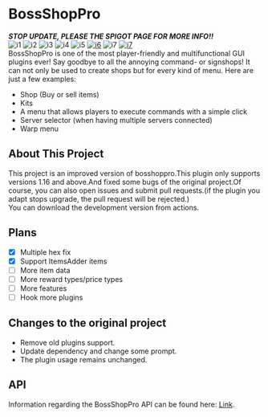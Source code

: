 # BossShopPro
***STOP UPDATE, PLEASE THE SPIGOT PAGE FOR MORE INFO!!***   
![i1](https://img.shields.io/badge/minecraft-1.16+-blue.svg) ![i2](https://img.shields.io/badge/java-8+-blue.svg) ![i3](https://img.shields.io/github/v/release/lijinhong11/BossShopPro) ![i4](https://img.shields.io/github/downloads/lijinhong11/BossShopPro/total) ![i5](https://img.shields.io/github/license/lijinhong11/BossShopPro) [![i6](https://img.shields.io/github/issues/lijinhong11/BossShopPro)](https://github.com/LinsPMStudio/BossShopPro/issues) ![i7](https://img.shields.io/github/issues-pr/lijinhong11/BossShopPro) [![i7](https://img.shields.io/discord/1018696630008033341)](https://discord.gg/aRacBcKwB6)  
BossShopPro is one of the most player-friendly and multifunctional GUI plugins ever! Say goodbye to all the annoying command- or signshops!
It can not only be used to create shops but for every kind of menu. Here are just a few examples:
* Shop (Buy or sell items)
* Kits
* A menu that allows players to execute commands with a simple click
* Server selector (when having multiple servers connected)
* Warp menu

## About This Project
This project is an improved version of bosshoppro.This plugin only supports versions 1.16 and above.And fixed some bugs of the original project.Of course, you can also open issues and submit pull requests.(if the plugin you adapt stops upgrade, the pull request will be rejected.)  
You can download the development version from actions.

## Plans

* [x] Multiple hex fix
* [x] Support ItemsAdder items
* [ ] More item data
* [ ] More reward types/price types
* [ ] More features
* [ ] Hook more plugins

## Changes to the original project 
* Remove old plugins support.  
* Update dependency and change some prompt.
* The plugin usage remains unchanged.

## API
Information regarding the BossShopPro API can be found here: [Link](https://www.spigotmc.org/wiki/bossshoppro-api/).

